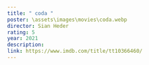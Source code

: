 ```yaml
---
title: " coda "
poster: \assets\images\movies\coda.webp
director: Sian Heder
rating: 5
year: 2021
description:
link: https://www.imdb.com/title/tt10366460/
---
```

